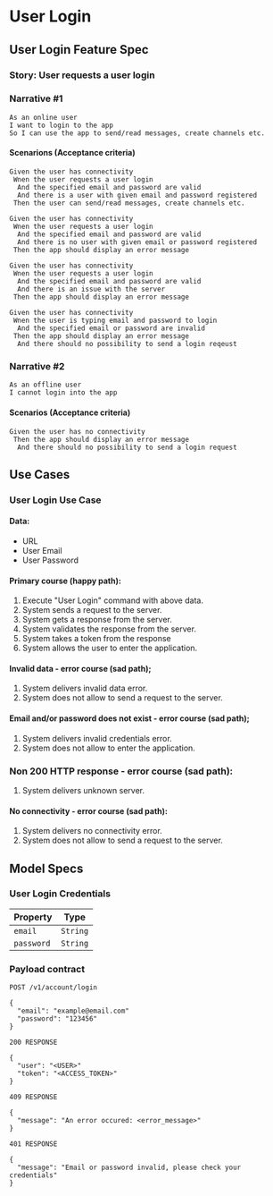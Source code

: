 # User Login

## User Login Feature Spec

### Story: User requests a user login

### Narrative #1

```
As an online user
I want to login to the app
So I can use the app to send/read messages, create channels etc.
```

#### Scenarions (Acceptance criteria)

```
Given the user has connectivity
 Wnen the user requests a user login
  And the specified email and password are valid
  And there is a user with given email and password registered
 Then the user can send/read messages, create channels etc.

Given the user has connectivity
 Wnen the user requests a user login
  And the specified email and password are valid
  And there is no user with given email or password registered
 Then the app should display an error message

Given the user has connectivity
 Wnen the user requests a user login
  And the specified email and password are valid
  And there is an issue with the server
 Then the app should display an error message

Given the user has connectivity
 Wnen the user is typing email and password to login
  And the specified email or password are invalid
 Then the app should display an error message
  And there should no possibility to send a login reqeust
```

### Narrative #2

```
As an offline user
I cannot login into the app
```

#### Scenarios (Acceptance criteria)

```
Given the user has no connectivity
 Then the app should display an error message
  And there should no possibility to send a login request
```

## Use Cases

### User Login Use Case

#### Data:
- URL
- User Email
- User Password

#### Primary course (happy path):
1. Execute "User Login" command with above data.
2. System sends a request to the server.
3. System gets a response from the server.
4. System validates the response from the server.
5. System takes a token from the response
6. System allows the user to enter the application.

#### Invalid data - error course (sad path);
1. System delivers invalid data error.
2. System does not allow to send a request to the server.

#### Email and/or password does not exist - error course (sad path);
1. System delivers invalid credentials error.
2. System does not allow to enter the application.

### Non 200 HTTP response - error course (sad path):
1. System delivers unknown server.

#### No connectivity - error course (sad path):
1. System delivers no connectivity error.
2. System does not allow to send a request to the server.

## Model Specs

### User Login Credentials

| Property      | Type                |
|---------------|---------------------|
| `email`       | `String`            |
| `password`    | `String`            |

### Payload contract

```
POST /v1/account/login

{
  "email": "example@email.com"
  "password": "123456" 
}

200 RESPONSE

{
  "user": "<USER>"
  "token": "<ACCESS_TOKEN>"
}

409 RESPONSE

{
  "message": "An error occured: <error_message>"
}

401 RESPONSE

{
  "message": "Email or password invalid, please check your credentials"
}
```
